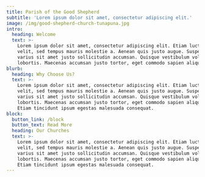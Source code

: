 ```yaml
---
title: Parish of the Good Shepherd
subtitle: 'Lorem ipsum dolor sit amet, consectetur adipiscing elit.'
image: /img/good-shepherd-church-tunapuna.jpg
intro:
  heading: Welcome
  text: >-
    Lorem ipsum dolor sit amet, consectetur adipiscing elit. Etiam luctus quam
    velit, sed tempus mauris molestie a. Aenean quis justo augue. Suspendisse
    varius sit amet justo sollicitudin accumsan. Quisque vestibulum volutpat
    lobortis. Maecenas accumsan justo tortor, eget commodo sapien aliquet vel.
blurb:
  heading: Why Choose Us?
  text: >-
    Lorem ipsum dolor sit amet, consectetur adipiscing elit. Etiam luctus quam
    velit, sed tempus mauris molestie a. Aenean quis justo augue. Suspendisse
    varius sit amet justo sollicitudin accumsan. Quisque vestibulum volutpat
    lobortis. Maecenas accumsan justo tortor, eget commodo sapien aliquet vel.
    Etiam tincidunt ipsum egestas malesuada consequat.
block:
  button_link: /block
  button_text: Read More
  heading: Our Churches
  text: >-
    Lorem ipsum dolor sit amet, consectetur adipiscing elit. Etiam luctus quam
    velit, sed tempus mauris molestie a. Aenean quis justo augue. Suspendisse
    varius sit amet justo sollicitudin accumsan. Quisque vestibulum volutpat
    lobortis. Maecenas accumsan justo tortor, eget commodo sapien aliquet vel.
    Etiam tincidunt ipsum egestas malesuada consequat.
---
```

